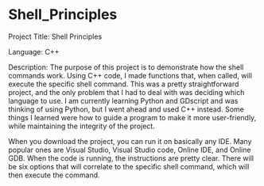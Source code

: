 # Shell_Principles

Project Title: Shell Principles

Language: C++

Description: The purpose of this project is to demonstrate how the shell commands work. Using C++ code, I made functions that, when called, will execute the specific shell command. This was a pretty straightforward project, and the only problem that I had to deal with was deciding which language to use. I am currently learning Python and GDscript and was thinking of using Python, but I went ahead and used C++ instead. Some things I learned were how to guide a program to make it more user-friendly, while maintaining the integrity of the project. 

When you download the project, you can run it on basically any IDE. Many popular ones are Visual Studio, Visual Studio code, Online IDE, and Online GDB. When the code is running, the instructions are pretty clear. There will be six options that will correlate to the specific shell command, which will then execute the command. 

